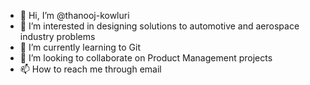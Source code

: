 - 👋 Hi, I’m @thanooj-kowluri
- 👀 I’m interested in designing solutions to automotive and aerospace industry problems
- 🌱 I’m currently learning to Git
- 💞️ I’m looking to collaborate on Product Management projects
- 📫 How to reach me through email

<!---
thanooj-kowluri/thanooj-kowluri is a ✨ special ✨ repository because its `README.md` (this file) appears on your GitHub profile.
You can click the Preview link to take a look at your changes.
--->
